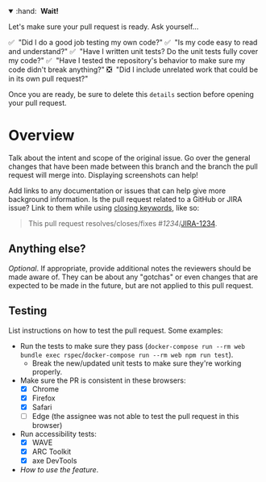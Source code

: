 <details open>
<summary> :hand:&nbsp;&nbsp;<strong>Wait!</strong></summary>

Let's make sure your pull request is ready. Ask yourself...

:white_check_mark:&nbsp;&nbsp;"Did I do a good job testing my own code?"
:white_check_mark:&nbsp;&nbsp;"Is my code easy to read and understand?"
:white_check_mark:&nbsp;&nbsp;"Have I written unit tests? Do the unit tests fully cover my code?"
:white_check_mark:&nbsp;&nbsp;"Have I tested the repository's behavior to make sure my code didn't break anything?"
:negative_squared_cross_mark:&nbsp;&nbsp;"Did I include unrelated work that could be in its own pull request?"

Once you are ready, be sure to delete this `details` section before opening your pull request.
</details>

# Overview
Talk about the intent and scope of the original issue. Go over the general changes that have been made between this branch and the branch the pull request will merge into. Displaying screenshots can help!

Add links to any documentation or issues that can help give more background information. Is the pull request related to a GitHub or JIRA issue? Link to them while using [closing keywords](https://docs.github.com/articles/closing-issues-using-keywords), like so:

> This pull request resolves/closes/fixes #_1234_/[JIRA-1234](https://mlit.atlassian.net/browse/JIRA-1234).

## Anything else?
_Optional_. If appropriate, provide additional notes the reviewers should be made aware of. They can be about any "gotchas" or even changes that are expected to be made in the future, but are not applied to this pull request.

## Testing
List instructions on how to test the pull request. Some examples:

- Run the tests to make sure they pass (`docker-compose run --rm web bundle exec rspec`/`docker-compose run --rm web npm run test`).
  - Break the new/updated unit tests to make sure they're working properly.
- Make sure the PR is consistent in these browsers:
  - [x] Chrome
  - [x] Firefox
  - [x] Safari
  - [ ] Edge (the assignee was not able to test the pull request in this browser)
- Run accessibility tests:
  - [x] WAVE
  - [x] ARC Toolkit
  - [x] axe DevTools
- _How to use the feature_.
